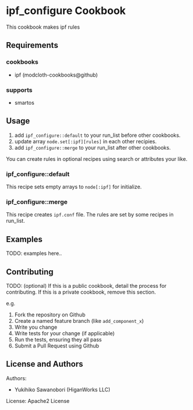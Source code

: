ipf_configure Cookbook
======================

This cookbook makes ipf rules 

Requirements
------------

### cookbooks

- ipf (modcloth-cookbooks@github)

### supports

- smartos


Usage
-----

1. add `ipf_configure::default` to your run_list before other cookbooks.
2. update array `node.set[:ipf][rules]` in each other recipies.
3. add `ipf_configure::merge` to your run_list after other cookbooks.

You can create rules in optional recipes using search or attributes your like.

### ipf_configure::default

This recipe sets empty arrays to `node[:ipf]` for initialize.

### ipf_configure::merge

This recipe creates `ipf.conf` file. The rules are set by some recipes in run_list.

Examples
----

TODO: examples here..


Contributing
------------
TODO: (optional) If this is a public cookbook, detail the process for contributing. If this is a private cookbook, remove this section.

e.g.
1. Fork the repository on Github
2. Create a named feature branch (like `add_component_x`)
3. Write you change
4. Write tests for your change (if applicable)
5. Run the tests, ensuring they all pass
6. Submit a Pull Request using Github

License and Authors
-------------------
Authors: 
 - Yukihiko Sawanobori (HiganWorks LLC)

License: Apache2 License